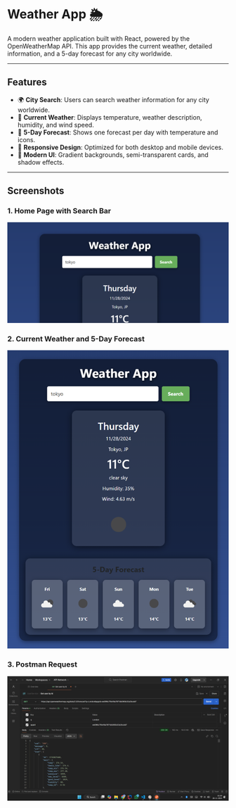 # Weather App 🌦️

A modern weather application built with React, powered by the OpenWeatherMap API. This app provides the current weather, detailed information, and a 5-day forecast for any city worldwide.

---

## Features
- 🌍 **City Search**: Users can search weather information for any city worldwide.
- 📆 **Current Weather**: Displays temperature, weather description, humidity, and wind speed.
- 🔮 **5-Day Forecast**: Shows one forecast per day with temperature and icons.
- 📱 **Responsive Design**: Optimized for both desktop and mobile devices.
- 🎨 **Modern UI**: Gradient backgrounds, semi-transparent cards, and shadow effects.

---

## Screenshots

### 1. Home Page with Search Bar  
![Home Page](assets/home.png)

### 2. Current Weather and 5-Day Forecast  
![Forecast](assets/forecasts.png)

### 3. Postman Request  
![Postman Request](assets/postman.png)
